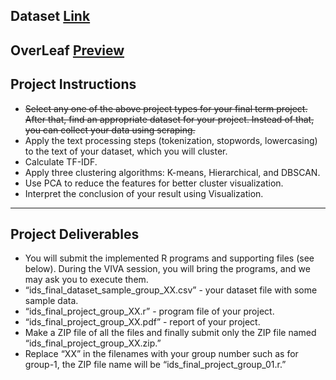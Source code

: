 ## Dataset [Link](https://www.kaggle.com/datasets/datafiniti/hotel-reviews/data?select=Datafiniti_Hotel_Reviews.csv)
## OverLeaf [Preview](https://www.overleaf.com/read/brkgynvptfvf#89fda0)
## Project Instructions
-	~~Select any one of the above project types for your final term project. After that, find an appropriate dataset for your project. Instead of that, you can collect your data using scraping.~~
-	Apply the text processing steps (tokenization, stopwords, lowercasing) to the text of your dataset, which you will cluster.
-	Calculate TF-IDF.
-	Apply three clustering algorithms: K-means, Hierarchical, and DBSCAN.
-	Use PCA to reduce the features for better cluster visualization.
-	Interpret the conclusion of your result using Visualization.
---
## Project Deliverables						
-	You will submit the implemented R programs and supporting files (see below). During the VIVA session, you will bring the programs, and we may ask you to execute them.
-	“ids_final_dataset_sample_group_XX.csv” - your dataset file with some sample data.
-	“ids_final_project_group_XX.r” - program file of your project.
-	“ids_final_project_group_XX.pdf” - report of your project. 
-	Make a ZIP file of all the files and finally submit only the ZIP file named “ids_final_project_group_XX.zip.”
-	Replace “XX” in the filenames with your group number such as for group-1, the ZIP file name will be “ids_final_project_group_01.r.”
